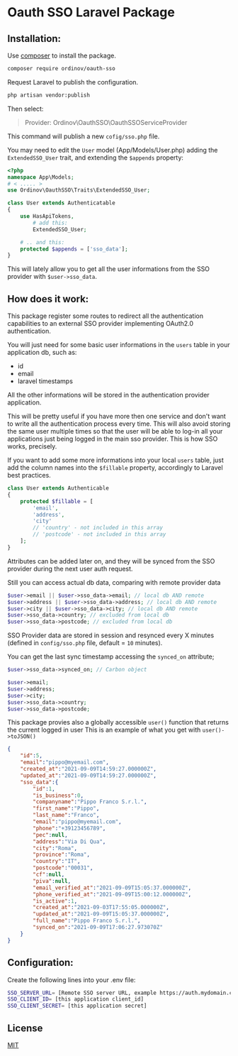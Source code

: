 # Oauth SSO Laravel Package

## Installation:

Use [composer](https://getcomposer.org/) to install the package.

```bash
composer require ordinov/oauth-sso
```

Request Laravel to publish the configuration.

```bash
php artisan vendor:publish
```

Then select:

> Provider: Ordinov\OauthSSO\OauthSSOServiceProvider

This command will publish a new `cofig/sso.php` file.

You may need to edit the `User` model (App/Models/User.php) adding the `ExtendedSSO_User` trait, and extending the `$appends` property:
```php
<?php
namespace App\Models;
# < ..... >
use Ordinov\OauthSSO\Traits\ExtendedSSO_User;

class User extends Authenticatable
{
    use HasApiTokens, 
        # add this:
        ExtendedSSO_User;

    # .. and this:
    protected $appends = ['sso_data'];
}
```

This will lately allow you to get all the user informations 
from the SSO provider with `$user->sso_data`.

## How does it work:

This package register some routes to redirect all the authentication capabilities to an external SSO provider implementing OAuth2.0 authentication.

You will just need for some basic user informations in the `users` table in your application db, such as:
- id
- email
- laravel timestamps

All the other informations will be stored in the authentication provider application.

This will be pretty useful if you have more then one service and don't want to write all the authentication process every time. This will also avoid storing the same user multiple times so that the user will be able to log-in all your applications just being logged in the main sso provider. This is how SSO works, precisely.

If you want to add some more informations into your local `users` table, just add the column names into the `$fillable` property, accordingly to Laravel best practices.

```php
class User extends Authenticable
{
    protected $fillable = [
        'email',
        'address',
        'city'
        // 'country' - not included in this array
        // 'postcode' - not included in this array
    ];
}
```
Attributes can be added later on, and they will be synced from the SSO provider during the next user auth request.

Still you can access actual db data, comparing with remote provider data
```php
$user->email || $user->sso_data->email; // local db AND remote
$user->address || $user->sso_data->address; // local db AND remote
$user->city || $user->sso_data->city; // local db AND remote
$user->sso_data->country; // excluded from local db
$user->sso_data->postcode; // excluded from local db
```

SSO Provider data are stored in session and resynced every X minutes (defined in `config/sso.php` file, default = `10` minutes). 

You can get the last sync timestamp accessing the `synced_on` attribute;
```php
$user->sso_data->synced_on; // Carbon object
```

```php
$user->email;
$user->address;
$user->city;
$user->sso_data->country;
$user->sso_data->postcode;
```

This package provies also a globally accessible `user()` function that returns the current logged in user
This is an example of what you get with `user()->toJSON()`

```json
{
    "id":5,
    "email":"pippo@myemail.com",
    "created_at":"2021-09-09T14:59:27.000000Z",
    "updated_at":"2021-09-09T14:59:27.000000Z",
    "sso_data":{
        "id":1,
        "is_business":0,
        "companyname":"Pippo Franco S.r.l.",
        "first_name":"Pippo",
        "last_name":"Franco",
        "email":"pippo@myemail.com",
        "phone":"+39123456789",
        "pec":null,
        "address":"Via Di Qua",
        "city":"Roma",
        "province":"Roma",
        "country":"IT",
        "postcode":"00031",
        "cf":null,
        "piva":null,
        "email_verified_at":"2021-09-09T15:05:37.000000Z",
        "phone_verified_at":"2021-09-09T15:00:12.000000Z",
        "is_active":1,
        "created_at":"2021-09-03T17:55:05.000000Z",
        "updated_at":"2021-09-09T15:05:37.000000Z",
        "full_name":"Pippo Franco S.r.l.",
        "synced_on":"2021-09-09T17:06:27.973070Z"
    }
}
```
## Configuration:
Create the following lines into your .env file:

```bash
SSO_SERVER_URL= [Remote SSO server URL, example https://auth.mydomain.com]
SSO_CLIENT_ID= [this application client_id]
SSO_CLIENT_SECRET= [this application secret]
```

## License
[MIT](https://choosealicense.com/licenses/mit/)